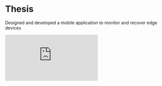 # Thesis
Designed and developed a mobile application to monitor and recover edge devices


![matteo_macri](https://github.com/matteomacri18/thesis/matteo_macri_tesi_official.pdf)
